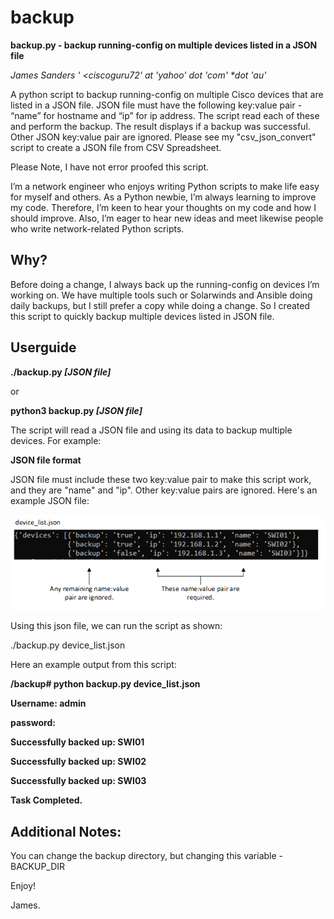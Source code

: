 # backup

**backup.py - backup running-config on multiple devices listed in a JSON file**

_James Sanders ' <ciscoguru72' *at* 'yahoo' *dot* 'com' *dot 'au'_

A python script to backup running-config on multiple Cisco devices that are listed in a JSON file. JSON file must have the following key:value pair - “name” for hostname and “ip” for ip address. The script read each of these and perform the backup. The result displays if a backup was successful. Other JSON key:value pair are ignored. Please see my "csv_json_convert" script to create a JSON file from CSV Spreadsheet. 

Please Note, I have not error proofed this script.

I’m a network engineer who enjoys writing Python scripts to make life easy for myself and others. As a Python newbie, I’m always learning to improve my code. Therefore, I’m keen to hear your thoughts on my code and how I should improve. Also, I’m eager to hear new ideas and meet likewise people who write network-related Python scripts.

## Why?

Before doing a change, I always back up the running-config on devices I’m working on. We have multiple tools such or Solarwinds and Ansible doing daily backups, but I still prefer a copy while doing a change. So I created this script to quickly backup multiple devices listed in JSON file.


## Userguide

**./backup.py _[JSON file]_**

or 

**python3 backup.py _[JSON file]_**

The script will read a JSON file and using its data to backup multiple devices. For example:

**JSON file format**

JSON file must include these two key:value pair to make this script work, and they are "name" and "ip". Other key:value pairs are ignored. Here's an example JSON file:

![JSON Format](https://github.com/Sandworks/backup/blob/cc8e659c35e0e1155892629a0bcc9b814686e90f/json_format.png)

Using this json file, we can run the script as shown:

./backup.py device_list.json

Here an example output from this script:

**/backup# python backup.py device_list.json**

**Username: admin**

**password:**

**Successfully backed up:  SWI01**

**Successfully backed up:  SWI02**

**Successfully backed up:  SWI03**

**Task Completed.**

## Additional Notes:

You can change the backup directory, but changing this variable - BACKUP_DIR

Enjoy!

James.
